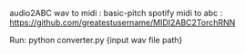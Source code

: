 audio2ABC
  wav to midi : basic-pitch spotify
  midi to abc : https://github.com/greatestusername/MIDI2ABC2TorchRNN

  Run: 
    python converter.py {input wav file path}
